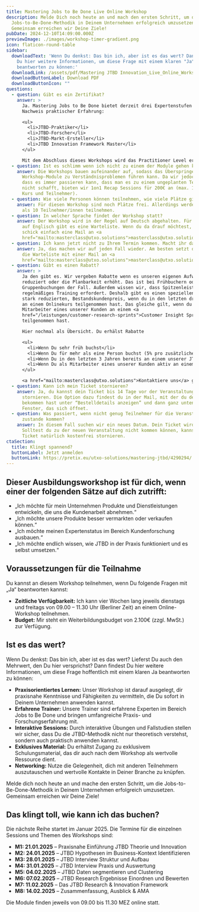 ```yaml
---
title: Mastering Jobs to Be Done Live Online Workshop
description: Melde Dich noch heute an und mach den ersten Schritt, um die
  Jobs-to-Be-Done-Methodik in Deinem Unternehmen erfolgreich umzusetzen.
  Gemeinsam erreichen wir Deine Ziele!
pubDate: 2024-12-10T14:09:00.000Z
previewImage: ./images/workshop-timer-gradient.png
icon: flaticon-round-table
sidebar:
  downloadText: 'Wenn Du denkst: Das bin ich, aber ist es das wert? Dann findest
    Du hier weitere Informationen, um diese Frage mit einem klaren "Ja"
    beantworten zu können:'
  downloadLink: /assets/pdf/Mastering JTBD Innovation_Live_Online_Workshop_DE.pdf
  downloadButtonLabel: Download PDF
  downloadButtonIcon: ""
questions:
  - question: Gibt es ein Zertifikat?
    answer: >
      Ja. Mastering Jobs to Be Done bietet derzeit drei Expertenstufen zum
      Nachweis praktischer Erfahrung:

      <ul>
        <li>JTBD-Praktiker</li>
        <li>JTBD-Forscher</li>
        <li>JTBD-Markt-Ersteller</li>
        <li>JTBD Innovation Framework Master</li>
      </ul>

      Mit dem Abschluss dieses Workshops wird das Practitioner Level erworben, welches drei Jahre gültig bleibt. Nähere Informationen zu den Zertifizierungen erhältst Du im direkten Gespräch.
  - question: Ist es schlimm wenn ich nicht zu einem der Module gehen kann?
    answer: Die Workshops bauen aufeinander auf, sodass das Überspringen einzelner
      Workshop-Module zu Verständnisproblemen führen kann. Da wir jedoch wissen,
      dass es immer passieren kann, dass man es zu einem ungeplanten Termin
      nicht schafft, bieten wir 1on1 Recap Sessions für 200€ an (max. 1 Mal pro
      Kurs und Teilnehmer).
  - question: Wie viele Personen können teilnehmen, wie viele Plätze gibt es?
    answer: Für diesen Workshop sind noch Plätze frei. Allerdings werden nicht mehr
      als 10 Teilnehmer/innen teilnehmen.
  - question: In welcher Sprache findet der Workshop statt?
    answer: Der Workshop wird in der Regel auf Deutsch abgehalten. Für die Termine
      auf Englisch gibt es eine Warteliste. Wenn du da drauf möchtest, dann
      schick einfach eine Mail an <a
      href="mailto:masterclass@utxo.solutions">masterclass@utxo.solutions</a>
  - question: Ich kann jetzt nicht zu Ihrem Termin kommen. Macht ihr das noch einmal?
    answer: Ja, das machen wir auf jeden Fall wieder. Am besten setzt du dich auf
      die Warteliste mit einer Mail an <a
      href="mailto:masterclass@utxo.solutions">masterclass@utxo.solutions</a>
  - question: Gibt es einen Rabatt?
    answer: >
      Ja den gibt es. Wir vergeben Rabatte wenn es unseren eigenen Aufwand
      reduziert oder die Planbarkeit erhöht. Das ist bei Frühbuchern oder
      Gruppenbuchungen der Fall. Außerdem wissen wir, dass Spitzenleistung
      regelmäßiges Training erfordert. Deshalb gibt es einen speziellen, sehr
      stark reduzierten, Bestandskundenpreis, wenn du in den letzten drei Jahren
      an einem Onlinekurs teilgenommen hast. Das gleiche gilt, wenn du als
      Mitarbeiter eines unserer Kunden an einem <a
      href="/leistungen/customer-research-sprints">Customer Insight Sprint</a>
      teilgenommen hast.

      Hier nochmal als Übersicht. Du erhälst Rabatte

      <ul>
        <li>Wenn Du sehr früh buchst</li>
        <li>Wenn Du für mehr als eine Person buchst (5% pro zusätzlicher Person für alle, max 20%)</li>
        <li>Wenn Du in den letzten 3 Jahren bereits an einem unserer JTBD-Trainings teilgenommen hast und eine Auffrischung machen möchtest</li>
        <li>Wenn Du als Mitarbeiter eines unserer Kunden aktiv an einem <a href="/leistungen/customer-research-sprints">Customer Insight Sprint</a> oder anderen Projekt teilgenommen hast</li>
      </ul>

      <a href="mailto:masterclass@utxo.solutions">Kontaktiere uns</a> gerne für weitere Informationen.
  - question: Kann ich mein Ticket stornieren?
    answer: Ja, du kannst dein Ticket bis 14 Tage vor der Veranstaltung zu 100%
      stornieren. Die Option dazu findest du in der Mail, mit der du dein Ticket
      bekommen hast unter “Bestelldetails anzeigen” und dann ganz unten im
      Fenster, das sich öffnet.
  - question: Was passiert, wenn nicht genug Teilnehmer für die Veranstaltung
      zustande kommen?
    answer: In diesem Fall suchen wir ein neues Datum. Dein Ticket wird übertragen.
      Solltest du zu der neuen Veranstaltung nicht kommen können, kannst du dein
      Ticket natürlich kostenfrei stornieren.
ctaSection:
  title: Klingt spannend?
  buttonLabel: Jetzt anmelden
  buttonLink: https://pretix.eu/utxo-solutions/mastering-jtbd/4290294/
---
```

## Dieser Ausbildungsworkshop ist für dich, wenn einer der folgenden Sätze auf dich zutrifft:

* „Ich möchte für mein Unternehmen Produkte und Dienstleistungen entwickeln, die uns die Kundenarbeit abnehmen.“
* „Ich möchte unsere Produkte besser vermarkten oder verkaufen können.“
* „Ich möchte meinen Expertenstatus im Bereich Kundenforschung ausbauen.“
* „Ich möchte endlich wissen, wie JTBD in der Praxis funktioniert und es selbst umsetzen.“

## Voraussetzungen für die Teilnahme

Du kannst an diesem Workshop teilnehmen, wenn Du folgende Fragen mit „Ja“ beantworten kannst:

* **Zeitliche Verfügbarkeit:** Ich kann vier Wochen lang jeweils dienstags und freitags von 09.00 – 11.30 Uhr (Berliner Zeit) an einem Online-Workshop teilnehmen.
* **Budget:** Mir steht ein Weiterbildungsbudget von 2.100€ (zzgl. MwSt.) zur Verfügung.

## Ist es das wert?

Wenn Du denkst: Das bin ich, aber ist es das wert? Lieferst Du auch den Mehrwert, den Du hier versprichst? Dann findest Du hier weitere Informationen, um diese Frage hoffentlich mit einem klaren Ja beantworten zu können:

* **Praxisorientiertes Lernen:** Unser Workshop ist darauf ausgelegt, dir praxisnahe Kenntnisse und Fähigkeiten zu vermitteln, die Du sofort in Deinem Unternehmen anwenden kannst.
* **Erfahrene Trainer:** Unsere Trainer sind erfahrene Experten im Bereich Jobs to Be Done und bringen umfangreiche Praxis- und Forschungserfahrung mit.
* **Interaktive Sessions:** Durch interaktive Übungen und Fallstudien stellen wir sicher, dass Du die JTBD-Methodik nicht nur theoretisch verstehst, sondern auch praktisch anwenden kannst.
* **Exklusives Material:** Du erhältst Zugang zu exklusivem Schulungsmaterial, das dir auch nach dem Workshop als wertvolle Ressource dient.
* **Networking:** Nutze die Gelegenheit, dich mit anderen Teilnehmern auszutauschen und wertvolle Kontakte in Deiner Branche zu knüpfen.

Melde dich noch heute an und mache den ersten Schritt, um die Jobs-to-Be-Done-Methodik in Deinem Unternehmen erfolgreich umzusetzen. Gemeinsam erreichen wir Deine Ziele!

## Das klingt toll, wie kann ich das buchen?

Die nächste Reihe startet im Januar 2025. Die Termine für die einzelnen Sessions und Themen des Workshops sind:

* **M1: 21.01.2025** – Praxisnahe Einführung JTBD Theorie und Innovation
* **M2: 24.01.2025** – JTBD Hypothesen im Business-Kontext Identifizieren
* **M3: 28.01.2025** – JTBD Interview Struktur und Aufbau
* **M4: 31.01.2025** – JTBD Interview Praxis und Auswertung
* **M5: 04.02.2025** – JTBD Daten segmentieren und Clustering
* **M6: 07.02.2025** – JTBD Research Ergebnisse Einordnen und Bewerten
* **M7: 11.02.2025** – Das JTBD Research & Innovation Framework
* **M8: 14.02.2025** – Zusammenfassung, Ausblick & AMA

Die Module finden jeweils von 09.00 bis 11.30 MEZ online statt.

<CtaSection props={frontmatter.ctaSection} classes="mb-3" center={true} />

